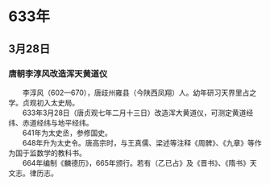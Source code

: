 # 633年
## 3月28日
### 唐朝李淳风改造浑天黄道仪
　　李淳风（602—670），唐歧州雍县（今陕西凤翔）人。幼年研习天界里占之学。贞观初入太史局。<br>　　633年3月28日（唐贞观七年二月十三日）改造浑大黄道仪，可测定黄道经纬、赤道经纬与地平经纬。<br>　　641年为太史丞，参修国史。<br>　　648年升为太史令。唐高宗时，与王真儒、梁述等注释《周髀》、《九章》等作为国于监数学的教科书。<br>　　664年编制《麟德历》，665年颁行。若有（乙已占》及《晋书》、《隋书》天文志。律历志。
<comment/>